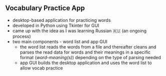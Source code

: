 ## Vocabulary Practice App

* desktop-based application for practicing words
* developed in Python using Tkinter for GUI
* came up with the idea as I was learning Russian 🇷🇺 (an ongoing process)
* two main components - word list and app GUI
    * the word list reads the words from a file and thereafter cleans and parses the read data for words and their
      meanings in a specific format (*word-meaning(s)*) depending on the type of parsing needed
    * app GUI builds the desktop application and uses the word list to allow vocab practice
